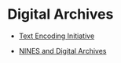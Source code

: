 # Digital Archives

* [Text Encoding Initiative](/archives/tei.md)

* [NINES and Digital Archives](/archives/nines.md)